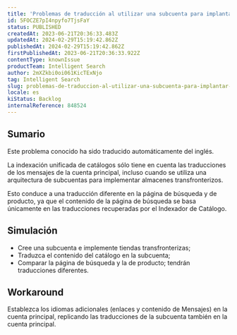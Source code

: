 ```yaml
---
title: 'Problemas de traducción al utilizar una subcuenta para implantar tiendas multilingües'
id: 5FOCZE7pI4npyfo7TjsFaY
status: PUBLISHED
createdAt: 2023-06-21T20:36:33.483Z
updatedAt: 2024-02-29T15:19:42.862Z
publishedAt: 2024-02-29T15:19:42.862Z
firstPublishedAt: 2023-06-21T20:36:33.922Z
contentType: knownIssue
productTeam: Intelligent Search
author: 2mXZkbi0oi061KicTExNjo
tag: Intelligent Search
slug: problemas-de-traduccion-al-utilizar-una-subcuenta-para-implantar-tiendas-multilingues
locale: es
kiStatus: Backlog
internalReference: 848524
---
```


## Sumario

<div class="alert alert-info">
  <p>Este problema conocido ha sido traducido automáticamente del inglés.</p>
</div>


La indexación unificada de catálogos sólo tiene en cuenta las traducciones de los mensajes de la cuenta principal, incluso cuando se utiliza una arquitectura de subcuentas para implementar almacenes transfronterizos.

Esto conduce a una traducción diferente en la página de búsqueda y de producto, ya que el contenido de la página de búsqueda se basa únicamente en las traducciones recuperadas por el Indexador de Catálogo.


##

## Simulación



- Cree una subcuenta e implemente tiendas transfronterizas;
- Traduzca el contenido del catálogo en la subcuenta;
- Comparar la página de búsqueda y la de producto; tendrán traducciones diferentes.



## Workaround


Establezca los idiomas adicionales (enlaces y contenido de Mensajes) en la cuenta principal, replicando las traducciones de la subcuenta también en la cuenta principal.




